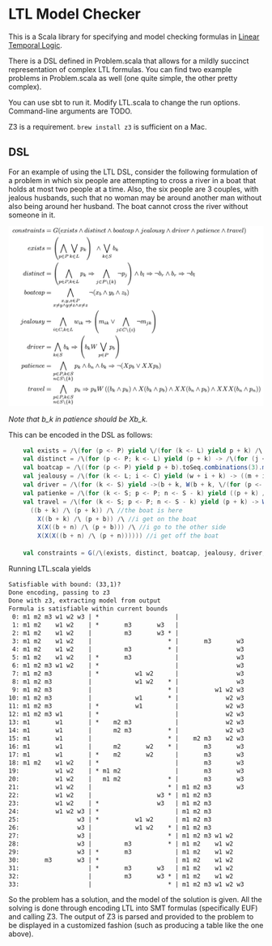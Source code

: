 LTL Model Checker
=================

This is a Scala library for specifying and model checking formulas in [Linear Temporal Logic](http://en.wikipedia.org/wiki/Linear_temporal_logic).

There is a DSL defined in Problem.scala that allows for a mildly succinct representation of complex LTL formulas.
You can find two example problems in Problem.scala as well (one quite simple, the other pretty complex).

You can use sbt to run it. Modify LTL.scala to change the run options. Command-line arguments are TODO.

Z3 is a requirement. `brew install z3` is sufficient on a Mac.

DSL
---

For an example of using the LTL DSL, consider the following formulation of a problem in which six people are attempting to cross a river in a boat that holds at most two people at a time.
Also, the six people are 3 couples, with jealous husbands, such that no woman may be around another man without also being around her husband.
The boat cannot cross the river without someone in it.

![boat problem](boat.png)

*Note that b_k in patience should be Xb_k.*

This can be encoded in the DSL as follows:

```scala
    val exists = /\(for (p <- P) yield \/(for (k <- L) yield p + k) /\ \/(for (k <- S) yield b + k))
    val distinct = /\(for (p <- P; k <- L) yield (p + k) -> /\(for (j <- L - k) yield ¬(p + j)) /\ ((b + l) -> ¬(b + r)) /\ ((b + r) -> ¬(b + l)))
    val boatcap = /\((for (p <- P) yield p + b).toSeq.combinations(3).map(/\).map(¬))
    val jealousy = /\(for (k <- L; i <- C) yield (w + i + k) -> ((m + i + k) \/ (/\(for (j <- C - i) yield ¬(m + j + k)))))
    val driver = /\(for (k <- S) yield ->(b + k, W(b + k, \/(for (p <- P) yield (p + b)))))
    val patienke = /\(for (k <- S; p <- P; n <- S - k) yield ((p + k) /\ (b + n) /\ X(b + k)) -> ¬(X(p + b) \/ X(X(p + b))))
    val travel = /\(for (k <- S; p <- P; n <- S - k) yield (p + k) -> W(p + k,
      ((b + k) /\ (p + k)) /\ //the boat is here
        X((b + k) /\ (p + b)) /\ //i get on the boat
        X(X((b + n) /\ (p + b))) /\ //i go to the other side
        X(X(X((b + n) /\ (p + n)))))) //i get off the boat

    val constraints = G(/\(exists, distinct, boatcap, jealousy, driver, travel, patience))
```

Running LTL.scala yields

```
Satisfiable with bound: (33,1)?
Done encoding, passing to z3
Done with z3, extracting model from output
Formula is satisfiable within current bounds
 0: m1 m2 m3 w1 w2 w3 | *                     |
 1: m1 m2    w1 w2    | *       m3       w3   |
 2: m1 m2    w1 w2    |         m3       w3 * |
 3: m1 m2    w1 w2    |                     * |       m3       w3
 4: m1 m2    w1 w2    |         m3          * |                w3
 5: m1 m2    w1 w2    | *       m3            |                w3
 6: m1 m2 m3 w1 w2    | *                     |                w3
 7: m1 m2 m3          | *          w1 w2      |                w3
 8: m1 m2 m3          |            w1 w2    * |                w3
 9: m1 m2 m3          |                     * |          w1 w2 w3
10: m1 m2 m3          |            w1       * |             w2 w3
11: m1 m2 m3          | *          w1         |             w2 w3
12: m1 m2 m3 w1       | *                     |             w2 w3
13: m1       w1       | *    m2 m3            |             w2 w3
14: m1       w1       |      m2 m3          * |             w2 w3
15: m1       w1       |                     * |    m2 m3    w2 w3
16: m1       w1       |      m2       w2    * |       m3       w3
17: m1       w1       | *    m2       w2      |       m3       w3
18: m1 m2    w1 w2    | *                     |       m3       w3
19:          w1 w2    | * m1 m2               |       m3       w3
20:          w1 w2    |   m1 m2             * |       m3       w3
21:          w1 w2    |                     * | m1 m2 m3       w3
22:          w1 w2    |                  w3 * | m1 m2 m3
23:          w1 w2    | *                w3   | m1 m2 m3
24:          w1 w2 w3 | *                     | m1 m2 m3
25:                w3 | *          w1 w2      | m1 m2 m3
26:                w3 |            w1 w2    * | m1 m2 m3
27:                w3 |                     * | m1 m2 m3 w1 w2
28:                w3 |         m3          * | m1 m2    w1 w2
29:                w3 | *       m3            | m1 m2    w1 w2
30:       m3       w3 | *                     | m1 m2    w1 w2
31:                   | *       m3       w3   | m1 m2    w1 w2
32:                   |         m3       w3 * | m1 m2    w1 w2
33:                   |                     * | m1 m2 m3 w1 w2 w3
```

So the problem has a solution, and the model of the solution is
given. All the solving is done through encoding LTL into SMT formulas
(specifically EUF) and calling Z3. The output of Z3 is parsed and
provided to the problem to be displayed in a customized fashion (such
as producing a table like the one above).
